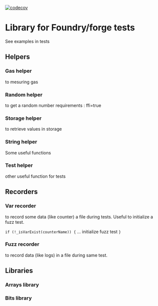 [![codecov](https://codecov.io/gh/steftroubadour/foundry-test-helpers/branch/main/graph/badge.svg?token=ASa93Efjid)](https://codecov.io/gh/steftroubadour/foundry-test-helpers)

# Library for Foundry/forge tests
See examples in tests

## Helpers
### Gas helper
to mesuring gas

### Random helper
to get a random number
requirements : ffi=true

### Storage helper
to retrieve values in storage

### String helper
Some useful functions

### Test helper
other useful function for tests

## Recorders
### Var recorder
to record some data (like counter) a file during tests.
Useful to initialize a fuzz test.

`if (!_isVarExist(counterName)) {` ... initialize fuzz test `}`

### Fuzz recorder
to record data (like logs) in a file during same test.

## Libraries

### Arrays library
### Bits library